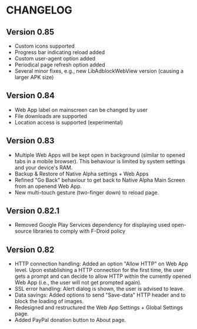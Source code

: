 # CHANGELOG
## Version 0.85
* Custom icons supported
* Progress bar indicating reload added
* Custom user-agent option added
* Periodical page refresh option added
* Several minor fixes, e.g., new LibAdblockWebView version (causing a larger APK size)

## Version 0.84
* Web App label on mainscreen can be changed by user
* File downloads are supported
* Location access is supported (experimental)

## Version 0.83
* Multiple Web Apps will be kept open in background (similar to opened tabs in a mobile browser). This behaviour is limited by system settings and your device's RAM.
* Backup & Restore of Native Alpha settings + Web Apps
* Refined "Go Back" behaviour to get back to Native Alpha Main Screen from an openend Web App.
* New multi-touch gesture (two-finger down) to reload page.
 
## Version 0.82.1
* Removed Google Play Services dependency for displaying used open-source libraries to comply with F-Droid policy

## Version 0.82
* HTTP connection handling: Added an option "Allow HTTP" on Web App level. Upon establishing a HTTP connection for the first time, the user gets a prompt and can decide to allow HTTP within the currently opened Web App (i.e., the user will not get prompted again).
* SSL error handling: Alert dialog is shown, the user is advised to leave.
* Data savings: Added options to send "Save-data" HTTP header and to block the loading of images.
* Redesigned and restructured the Web App Settings + Global Settings page.
* Added PayPal donation button to About page.


